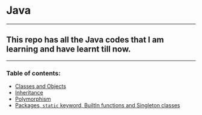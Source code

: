 # Java
***
## This repo has all the Java codes that I am learning and have learnt till now.
***

### Table of contents:
- [Classes and Objects](https://github.com/Sharath-1517/Java/tree/main/src/src/CoreJavaConcepts/classesandobjects#classes-and-objects)
- [Inheritance](https://github.com/Sharath-1517/Java/tree/main/src/src/CoreJavaConcepts/Inheritance#inheritance)
- [Polymorphism](https://github.com/Sharath-1517/Java/tree/main/src/src/CoreJavaConcepts/polymorphism#polymorphism)
- [Packages, `static` keyword, BuiltIn functions and Singleton classes](https://github.com/Sharath-1517/Java/tree/main/src/src/CoreJavaConcepts/packages_static_builtin_singleton)